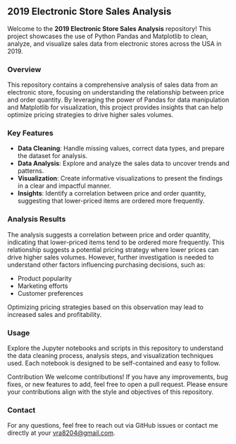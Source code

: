 ## 2019 Electronic Store Sales Analysis

Welcome to the **2019 Electronic Store Sales Analysis** repository! This project showcases the use of Python Pandas and Matplotlib to clean, analyze, and visualize sales data from electronic stores across the USA in 2019.

### Overview

This repository contains a comprehensive analysis of sales data from an electronic store, focusing on understanding the relationship between price and order quantity. By leveraging the power of Pandas for data manipulation and Matplotlib for visualization, this project provides insights that can help optimize pricing strategies to drive higher sales volumes.

### Key Features

- **Data Cleaning**: Handle missing values, correct data types, and prepare the dataset for analysis.
- **Data Analysis**: Explore and analyze the sales data to uncover trends and patterns.
- **Visualization**: Create informative visualizations to present the findings in a clear and impactful manner.
- **Insights**: Identify a correlation between price and order quantity, suggesting that lower-priced items are ordered more frequently.

### Analysis Results

The analysis suggests a correlation between price and order quantity, indicating that lower-priced items tend to be ordered more frequently. This relationship suggests a potential pricing strategy where lower prices can drive higher sales volumes. However, further investigation is needed to understand other factors influencing purchasing decisions, such as:

- Product popularity
- Marketing efforts
- Customer preferences

Optimizing pricing strategies based on this observation may lead to increased sales and profitability.


### Usage
Explore the Jupyter notebooks and scripts in this repository to understand the data cleaning process, analysis steps, and visualization techniques used. Each notebook is designed to be self-contained and easy to follow.

Contribution
We welcome contributions! If you have any improvements, bug fixes, or new features to add, feel free to open a pull request. Please ensure your contributions align with the style and objectives of this repository.

### Contact
For any questions, feel free to reach out via GitHub issues or contact me directly at your vra8204@gmail.com.
